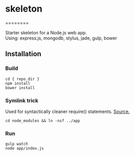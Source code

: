 # skeleton
========

Starter skeleton for a Node.js web app.  
Using: express.js, mongodb, stylus, jade, gulp, bower

## Installation

### Build
```
cd { repo_dir }
npm install
bower install
```

### Symlink trick
Used for syntactically cleaner require() statements. [Source.](https://github.com/focusaurus/express_code_structure#the-app-symlink-trick)

```
cd node_modules && ln -nsf ../app
```

### Run
```
gulp watch
node app/index.js
```
